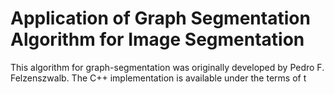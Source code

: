# Application of Graph Segmentation Algorithm for Image Segmentation

This algorithm for graph-segmentation was originally developed by Pedro F. Felzenszwalb. The C++ implementation is available under the terms of t